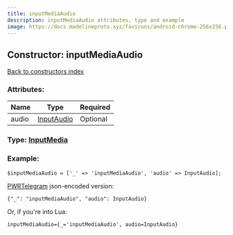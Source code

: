 ```yaml
---
title: inputMediaAudio
description: inputMediaAudio attributes, type and example
image: https://docs.madelineproto.xyz/favicons/android-chrome-256x256.png
---
```

## Constructor: inputMediaAudio  
[Back to constructors index](index.md)



### Attributes:

| Name     |    Type       | Required |
|----------|---------------|----------|
|audio|[InputAudio](../types/InputAudio.md) | Optional|



### Type: [InputMedia](../types/InputMedia.md)


### Example:

```
$inputMediaAudio = ['_' => 'inputMediaAudio', 'audio' => InputAudio];
```  

[PWRTelegram](https://pwrtelegram.xyz) json-encoded version:

```
{"_": "inputMediaAudio", "audio": InputAudio}
```


Or, if you're into Lua:  


```
inputMediaAudio={_='inputMediaAudio', audio=InputAudio}

```


